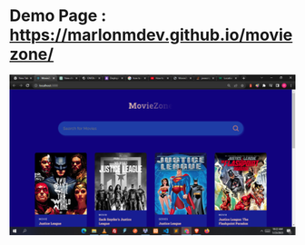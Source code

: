 # Demo Page : https://marlonmdev.github.io/moviezone/

![image-description](<https://github.com/marlonmdev/moviezone/blob/main/Screenshot%20(22).png>)
